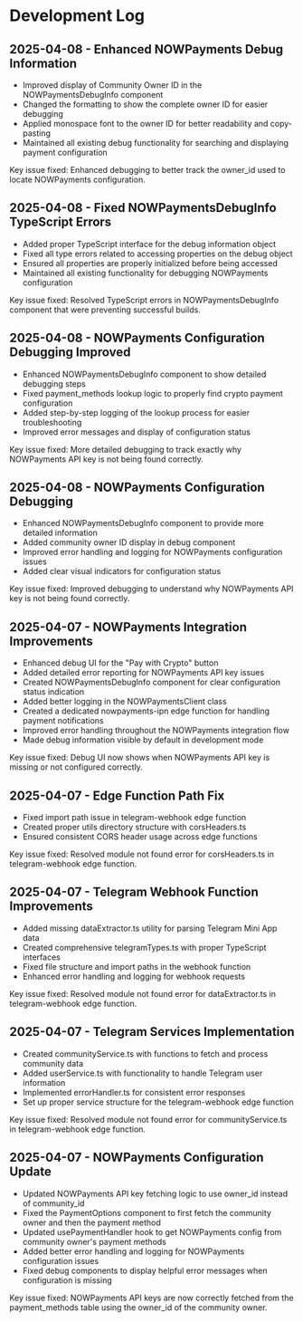 
# Development Log

## 2025-04-08 - Enhanced NOWPayments Debug Information

- Improved display of Community Owner ID in the NOWPaymentsDebugInfo component
- Changed the formatting to show the complete owner ID for easier debugging
- Applied monospace font to the owner ID for better readability and copy-pasting
- Maintained all existing debug functionality for searching and displaying payment configuration

Key issue fixed: Enhanced debugging to better track the owner_id used to locate NOWPayments configuration.

## 2025-04-08 - Fixed NOWPaymentsDebugInfo TypeScript Errors

- Added proper TypeScript interface for the debug information object
- Fixed all type errors related to accessing properties on the debug object
- Ensured all properties are properly initialized before being accessed
- Maintained all existing functionality for debugging NOWPayments configuration

Key issue fixed: Resolved TypeScript errors in NOWPaymentsDebugInfo component that were preventing successful builds.

## 2025-04-08 - NOWPayments Configuration Debugging Improved

- Enhanced NOWPaymentsDebugInfo component to show detailed debugging steps
- Fixed payment_methods lookup logic to properly find crypto payment configuration
- Added step-by-step logging of the lookup process for easier troubleshooting
- Improved error messages and display of configuration status

Key issue fixed: More detailed debugging to track exactly why NOWPayments API key is not being found correctly.

## 2025-04-08 - NOWPayments Configuration Debugging

- Enhanced NOWPaymentsDebugInfo component to provide more detailed information
- Added community owner ID display in debug component
- Improved error handling and logging for NOWPayments configuration issues
- Added clear visual indicators for configuration status

Key issue fixed: Improved debugging to understand why NOWPayments API key is not being found correctly.

## 2025-04-07 - NOWPayments Integration Improvements

- Enhanced debug UI for the "Pay with Crypto" button
- Added detailed error reporting for NOWPayments API key issues
- Created NOWPaymentsDebugInfo component for clear configuration status indication
- Added better logging in the NOWPaymentsClient class
- Created a dedicated nowpayments-ipn edge function for handling payment notifications
- Improved error handling throughout the NOWPayments integration flow
- Made debug information visible by default in development mode

Key issue fixed: Debug UI now shows when NOWPayments API key is missing or not configured correctly.

## 2025-04-07 - Edge Function Path Fix

- Fixed import path issue in telegram-webhook edge function
- Created proper utils directory structure with corsHeaders.ts
- Ensured consistent CORS header usage across edge functions

Key issue fixed: Resolved module not found error for corsHeaders.ts in telegram-webhook edge function.

## 2025-04-07 - Telegram Webhook Function Improvements

- Added missing dataExtractor.ts utility for parsing Telegram Mini App data
- Created comprehensive telegramTypes.ts with proper TypeScript interfaces
- Fixed file structure and import paths in the webhook function
- Enhanced error handling and logging for webhook requests

Key issue fixed: Resolved module not found error for dataExtractor.ts in telegram-webhook edge function.

## 2025-04-07 - Telegram Services Implementation

- Created communityService.ts with functions to fetch and process community data
- Added userService.ts with functionality to handle Telegram user information
- Implemented errorHandler.ts for consistent error responses
- Set up proper service structure for the telegram-webhook edge function

Key issue fixed: Resolved module not found error for communityService.ts in telegram-webhook edge function.

## 2025-04-07 - NOWPayments Configuration Update

- Updated NOWPayments API key fetching logic to use owner_id instead of community_id
- Fixed the PaymentOptions component to first fetch the community owner and then the payment method
- Updated usePaymentHandler hook to get NOWPayments config from community owner's payment methods
- Added better error handling and logging for NOWPayments configuration issues
- Fixed debug components to display helpful error messages when configuration is missing

Key issue fixed: NOWPayments API keys are now correctly fetched from the payment_methods table using the owner_id of the community owner.
